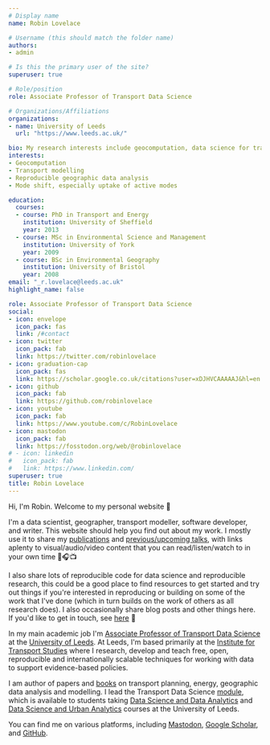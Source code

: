 ```yaml
---
# Display name
name: Robin Lovelace

# Username (this should match the folder name)
authors:
- admin

# Is this the primary user of the site?
superuser: true

# Role/position
role: Associate Professor of Transport Data Science

# Organizations/Affiliations
organizations:
- name: University of Leeds
  url: "https://www.leeds.ac.uk/"

bio: My research interests include geocomputation, data science for transport applications, active travel uptake and decarbonising transport systems
interests:
- Geocomputation
- Transport modelling
- Reproducible geographic data analysis
- Mode shift, especially uptake of active modes

education:
  courses:
  - course: PhD in Transport and Energy
    institution: University of Sheffield
    year: 2013
  - course: MSc in Environmental Science and Management
    institution: University of York
    year: 2009
  - course: BSc in Environmental Geography
    institution: University of Bristol
    year: 2008
email: "_r.lovelace@leeds.ac.uk"
highlight_name: false

role: Associate Professor of Transport Data Science
social:
- icon: envelope
  icon_pack: fas
  link: /#contact
- icon: twitter
  icon_pack: fab
  link: https://twitter.com/robinlovelace
- icon: graduation-cap
  icon_pack: fas
  link: https://scholar.google.co.uk/citations?user=xDJHVCAAAAAJ&hl=en
- icon: github
  icon_pack: fab
  link: https://github.com/robinlovelace
- icon: youtube
  icon_pack: fab
  link: https://www.youtube.com/c/RobinLovelace
- icon: mastodon
  icon_pack: fab
  link: https://fosstodon.org/web/@robinlovelace
# - icon: linkedin
#   icon_pack: fab
#   link: https://www.linkedin.com/
superuser: true
title: Robin Lovelace
---
```


Hi, I'm Robin.
Welcome to my personal website 🎉

I'm a data scientist, geographer, transport modeller, software developer, and writer.
This website should help you find out about my work.
I mostly use it to share my [publications](https://www.robinlovelace.net/#featured) and [previous/upcoming talks](https://www.robinlovelace.net/#talks), with links aplenty to visual/audio/video content that you can read/listen/watch to in your own time 📖🎧📺

I also share lots of reproducible code for data science and reproducible research, this could be a good place to find resources to get started and try out things if you're interested in reproducing or building on some of the work that I've done (which in turn builds on the work of others as all research does).
I also occasionally share blog posts and other things here.
If you'd like to get in touch, see [here](https://www.robinlovelace.net/#contact) 🚀

In my main academic job I'm [Associate Professor of Transport Data Science](https://environment.leeds.ac.uk/transport/staff/953/dr-robin-lovelace) at the [University of Leeds](https://www.leeds.ac.uk/).
At Leeds, I'm based primarily at the [Institute for Transport Studies](https://environment.leeds.ac.uk/transport) where I research, develop and teach free, open, reproducible and internationally scalable techniques for working with data to support evidence-based policies.

I am author of papers and [books](https://www.robinlovelace.net/publication/#5) on transport planning, energy, geographic data analysis and modelling.
I lead the Transport Data Science [module](https://github.com/ITSLeeds/TDS), which is available to students taking [Data Science and Data Analytics](https://courses.leeds.ac.uk/i071/data-science-and-analytics-msc) and [Data Science and Urban Analytics](https://courses.leeds.ac.uk/j135/urban-data-science-and-analytics-msc) courses at the University of Leeds.

You can find me on various platforms, including <a rel="me" href="https://fosstodon.org/@robinlovelace">Mastodon</a>, <a rel="me" href="https://scholar.google.com/citations?user=xDJHVCAAAAAJ&hl=en">Google Scholar</a>, and [GitHub](https://github.com/robinlovelace/).

<!--
I am a big advocate of education and lifelong learning, but also of the power of technology and science to improve the world.
A good example of this 'planning support systems' that can help invest funds more effectively to meet public policy objectives, e.g. for a zero carbon economy and to improve health and wellbeing through physical activity.
I am the lead developer of the Propensity to Cycle Tool (which is publicly available at [www.pct.bike](https://www.pct.bike)), which is used by dozens of local governments to plan and prioritise strategic cycle networks, and have seen first-hand how strong evidence generated through transparent data analysis processes (and other sources) can impact the world.

As of 2021 that is my calling and I hope this website provides useful/interesting/fun information/methods/ideas, especially in the realms of geographic data visualisation and transport planning.

Knowledge is power.
Through my work I aim to empower people working or studying for public benefit with tools to better understand and change the world around them.
Broadly defined, data science is about generating information, insight and ultimately knowledge from a range of data sources.
-->

